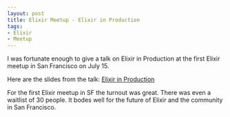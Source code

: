 ```yaml
---
layout: post
title: Elixir Meetup - Elixir in Production
tags:
- Elixir
- Meetup
---
```


I was fortunate enough to give a talk on Elixir in Production at the first Elixir meetup in San Francisco on July 15.

Here are the slides from the talk: [Elixir in Production](https://t.co/PLVC6PRhWm)

For the first Elixir meetup in SF the turnout was great.  There was even a waitlist of 30 people.  It bodes well for the future of Elixir and the community in San Francisco.
